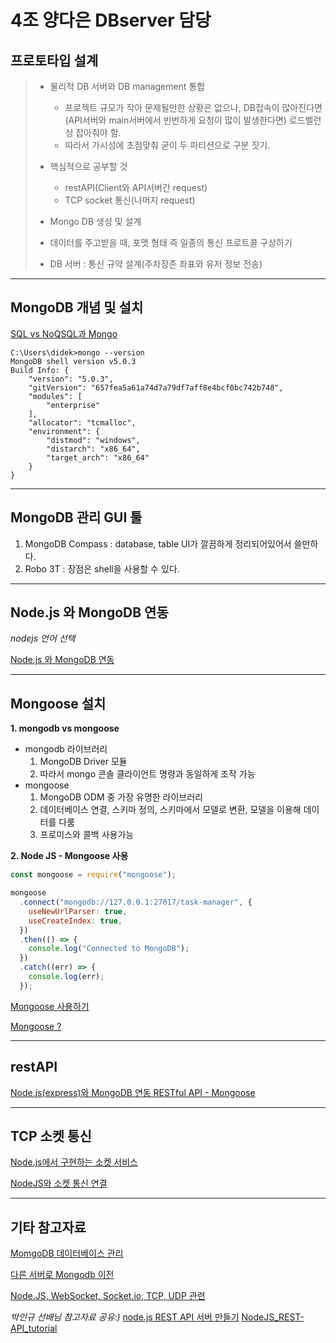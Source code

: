 4조 양다은 DBserver 담당
==================
프로토타입 설계
-----------------
>- 물리적 DB 서버와 DB management 통합   
>   * 프로젝트 규모가 작아 문제될만한 상황은 없으나, DB접속이 많아진다면(API서버와 main서버에서 빈번하게 요청이 많이 발생한다면) 로드벨런싱 잡아줘야 함.   
>   * 따라서 가시성에 초점맞춰 굳이 두 파티션으로 구분 짓기.
> 
>- 핵심적으로 공부할 것
>   * restAPI(Client와 API서버간 request)
>   * TCP socket 통신(나머지 request)
>
>- Mongo DB 생성 및 설계
>
>- 데이터를 주고받을 때, 포맷 형태 즉 일종의 통신 프로트콜 구상하기
>
>- DB 서버 : 통신 규약 설계(주차장존 좌표와 유저 정보 전송)  

***
MongoDB 개념 및 설치
-----------------
[SQL vs NoQSQL과 Mongo](https://velog.io/@ckstn0777/MongoDB%EB%9E%80)
```
C:\Users\didek>mongo --version
MongoDB shell version v5.0.3
Build Info: {
    "version": "5.0.3",
    "gitVersion": "657fea5a61a74d7a79df7aff8e4bcf0bc742b748",
    "modules": [
        "enterprise"
    ],
    "allocator": "tcmalloc",
    "environment": {
        "distmod": "windows",
        "distarch": "x86_64",
        "target_arch": "x86_64"
    }
}
```

***
MongoDB 관리 GUI 툴
-----------------
1. MongoDB Compass : database, table UI가 깔끔하게 정리되어있어서 쓸만하다.
2. Robo 3T : 장점은 shell을 사용할 수 있다.

***
Node.js 와 MongoDB 연동 
-----------------
_nodejs 언어 선택_

[Node.js 와 MongoDB 연동](https://velog.io/@ckstn0777/MongoDB%EB%A5%BC-%EC%82%AC%EC%9A%A9%ED%95%B4%EB%B3%B4%EC%9E%90)

***
Mongoose 설치
-----------------
**1. mongodb vs mongoose**   

- mongodb 라이브러리
    1. MongoDB Driver 모듈
    2. 따라서 mongo 콘솔 클라이언트 명령과 동일하게 조작 가능
- mongoose
    1. MongoDB ODM 중 가장 유명한 라이브러리
    2. 데이터베이스 연결, 스키마 정의, 스키마에서 모델로 변환, 모델을 이용해 데이터를 다룸
    3. 프로미스와 콜백 사용가능

**2. Node JS - Mongoose 사용**
```js
const mongoose = require("mongoose");

mongoose
  .connect("mongodb://127.0.0.1:27017/task-manager", {
    useNewUrlParser: true,
    useCreateIndex: true,
  })
  .then(() => {
    console.log("Connected to MongoDB");
  })
  .catch((err) => {
    console.log(err);
  });
```
[Mongoose 사용하기](https://velog.io/@ckstn0777/Mongoose-%EC%82%AC%EC%9A%A9%ED%95%98%EA%B8%B0)

[Mongoose ?](https://dev-skill.tistory.com/77)

***
restAPI
-----------------
[Node.js(express)와 MongoDB 연동 RESTful API - Mongoose](https://poiemaweb.com/mongoose)
***
TCP 소켓 통신 
-----------------
[Node.js에서 구현하는 소켓 서비스](https://mylko72.gitbooks.io/node-js/content/chapter8/intro.html)

[NodeJS와 소켓 통신 연결](https://kimyc1223.github.io/2019-11-27-HoloLens004/)

***
기타 참고자료 
-----------------
[MomgoDB 데이터베이스 관리](https://c5ecbb38d638.gitbooks.io/mongodb-install-manual/content/b370_c774_d130_bca0_c774_c2a4_ad00_b9ac.html)

[다른 서버로 Mongodb 이전](https://novemberde.github.io/post/2017/07/01/Mongodb_transport/)

[Node.JS, WebSocket, Socket.io, TCP, UDP 관련](https://202psj.tistory.com/1199)

_박인규 선배님 참고자료 공유:)_
[node.js REST API 서버 만들기](https://velog.io/@wimes/series/back-end)
[NodeJS_REST-API_tutorial](https://github.com/kiryun/NodeJS_REST-API_template)